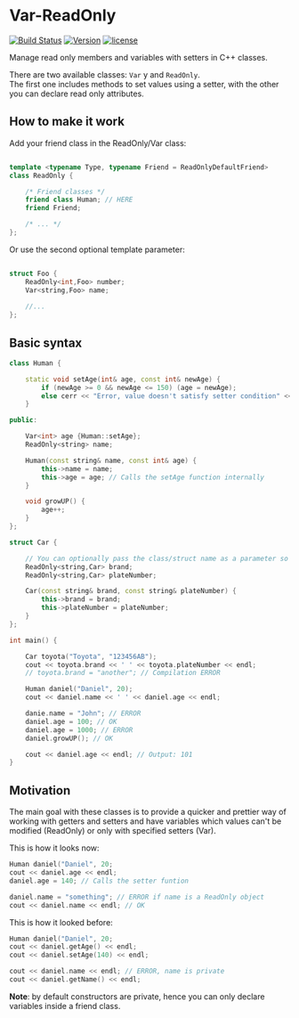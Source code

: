 # Var-ReadOnly

[![Build Status](https://travis-ci.org/illescasDaniel/ReadOnly.svg?branch=master)](https://travis-ci.org/illescasDaniel/ReadOnly)
[![Version](https://img.shields.io/badge/version-v2.1-green.svg)](https://github.com/illescasDaniel/Var-ReadOnly/archive/master.zip)
[![license](https://img.shields.io/github/license/mashape/apistatus.svg?maxAge=2592000)](https://github.com/illescasDaniel/ReadOnly/blob/master/LICENCE)  

Manage read only members and variables with setters in C++ classes.

There are two available classes: `Var` y and `ReadOnly`.  
The first one includes methods to set values using a setter, with the other you can declare read only attributes.

How to make it work
--------
Add your friend class in the ReadOnly/Var class:  
```C++

template <typename Type, typename Friend = ReadOnlyDefaultFriend>
class ReadOnly {

	/* Friend classes */
	friend class Human; // HERE
	friend Friend;

	/* ... */
};
```

Or use the second optional template parameter:
```C++

struct Foo {
	ReadOnly<int,Foo> number;
	Var<string,Foo> name;
	
	//...
};
```

Basic syntax
--------
```C++
class Human {

	static void setAge(int& age, const int& newAge) {
		if (newAge >= 0 && newAge <= 150) (age = newAge);
		else cerr << "Error, value doesn't satisfy setter condition" << endl;
	}

public:

	Var<int> age {Human::setAge};
	ReadOnly<string> name;

	Human(const string& name, const int& age) {
		this->name = name;
		this->age = age; // Calls the setAge function internally
	}

	void growUP() {
		age++;
	}
};

struct Car {

	// You can optionally pass the class/struct name as a parameter so you don't need to manually friend the class
	ReadOnly<string,Car> brand; 
	ReadOnly<string,Car> plateNumber;

	Car(const string& brand, const string& plateNumber) {
		this->brand = brand;
		this->plateNumber = plateNumber;
	}
};

int main() {

	Car toyota("Toyota", "123456AB");
	cout << toyota.brand << ' ' << toyota.plateNumber << endl;
	// toyota.brand = "another"; // Compilation ERROR

	Human daniel("Daniel", 20);
	cout << daniel.name << ' ' << daniel.age << endl;

	danie.name = "John"; // ERROR
	daniel.age = 100; // OK
	daniel.age = 1000; // ERROR
	daniel.growUP(); // OK

	cout << daniel.age << endl; // Output: 101
}

```

Motivation
--------
The main goal with these classes is to provide a quicker and prettier way of working with getters and setters and have variables which values can't be modified (ReadOnly) or only with specified setters (Var).

This is how it looks now:

```C++
Human daniel("Daniel", 20;  
cout << daniel.age << endl;  
daniel.age = 140; // Calls the setter funtion

daniel.name = "something"; // ERROR if name is a ReadOnly object
cout << daniel.name << endl; // OK
```  

This is how it looked before:

```C++
Human daniel("Daniel", 20; 
cout << daniel.getAge() << endl; 
cout << daniel.setAge(140) << endl;

cout << daniel.name << endl; // ERROR, name is private
cout << daniel.getName() << endl;
``` 

**Note**: by default constructors are private, hence you can only declare variables inside a friend class.  
